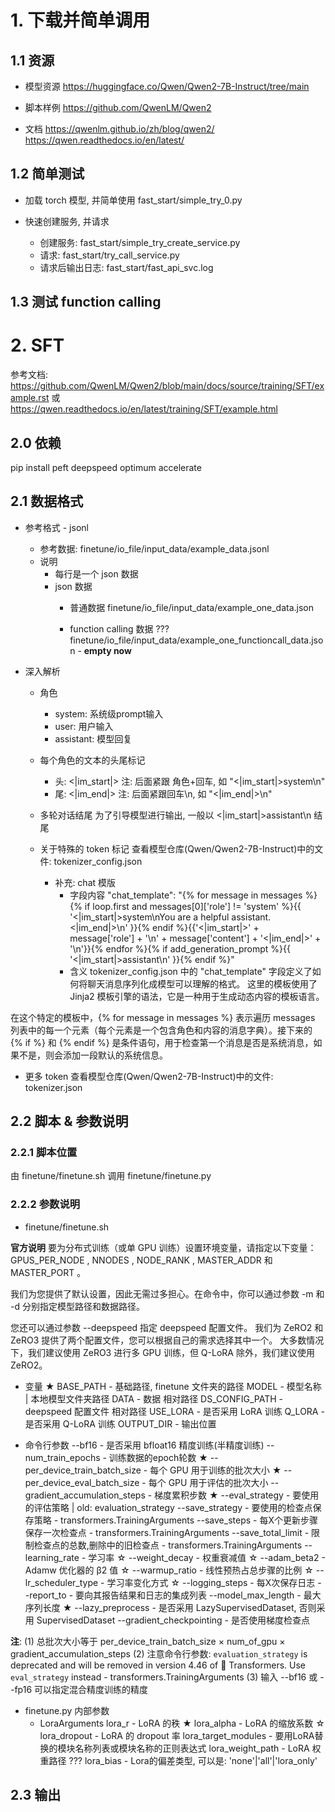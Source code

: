 # 1. 下载并简单调用
## 1.1 资源
- 模型资源
https://huggingface.co/Qwen/Qwen2-7B-Instruct/tree/main

- 脚本样例
https://github.com/QwenLM/Qwen2

- 文档
https://qwenlm.github.io/zh/blog/qwen2/
https://qwen.readthedocs.io/en/latest/

## 1.2 简单测试
- 加载 torch 模型, 并简单使用
fast_start/simple_try_0.py

- 快速创建服务, 并请求
  - 创建服务: fast_start/simple_try_create_service.py
  - 请求: fast_start/try_call_service.py
  - 请求后输出日志: fast_start/fast_api_svc.log

## 1.3 测试 function calling


# 2. SFT
参考文档: https://github.com/QwenLM/Qwen2/blob/main/docs/source/training/SFT/example.rst
    或 https://qwen.readthedocs.io/en/latest/training/SFT/example.html

## 2.0 依赖
pip install peft deepspeed optimum accelerate

## 2.1 数据格式
- 参考格式 - jsonl
  - 参考数据: finetune/io_file/input_data/example_data.jsonl
  - 说明
    - 每行是一个 json 数据
    - json 数据
      - 普通数据
finetune/io_file/input_data/example_one_data.json

      - function calling 数据 ???
finetune/io_file/input_data/example_one_functioncall_data.json - **empty now**

- 深入解析
  - 角色
    - system: 系统级prompt输入
    - user: 用户输入
    - assistant: 模型回复

  - 每个角色的文本的头尾标记
    - 头: <|im_start|>
注: 后面紧跟 角色+回车, 如 "<|im_start|>system\n"
    - 尾: <|im_end|>
注: 后面紧跟回车\n, 如 "<|im_end|>\n"
  - 多轮对话结尾
为了引导模型进行输出, 一般以 <|im_start|>assistant\n 结尾

  - 关于特殊的 token 标记
查看模型仓库(Qwen/Qwen2-7B-Instruct)中的文件: tokenizer_config.json
    - 补充: chat 模版
      - 字段内容
"chat_template": "{% for message in messages %}{% if loop.first and messages[0]['role'] != 'system' %}{{ '<|im_start|>system\nYou are a helpful assistant.<|im_end|>\n' }}{% endif %}{{'<|im_start|>' + message['role'] + '\n' + message['content'] + '<|im_end|>' + '\n'}}{% endfor %}{% if add_generation_prompt %}{{ '<|im_start|>assistant\n' }}{% endif %}"
      - 含义
tokenizer_config.json 中的 "chat_template" 字段定义了如何将聊天消息序列化成模型可以理解的格式。
这里的模板使用了 Jinja2 模板引擎的语法，它是一种用于生成动态内容的模板语言。

在这个特定的模板中，{% for message in messages %} 表示遍历 messages 列表中的每一个元素（每个元素是一个包含角色和内容的消息字典）。接下来的 {% if %} 和 {% endif %} 是条件语句，用于检查第一个消息是否是系统消息，如果不是，则会添加一段默认的系统信息。

  - 更多 token
查看模型仓库(Qwen/Qwen2-7B-Instruct)中的文件: tokenizer.json

## 2.2 脚本 & 参数说明
### 2.2.1 脚本位置
由 finetune/finetune.sh 调用 finetune/finetune.py

### 2.2.2 参数说明
- finetune/finetune.sh

**官方说明**
要为分布式训练（或单 GPU 训练）设置环境变量，请指定以下变量：GPUS_PER_NODE , NNODES , NODE_RANK , MASTER_ADDR 和 MASTER_PORT 。

我们为您提供了默认设置，因此无需过多担心。在命令中，你可以通过参数 -m 和 -d 分别指定模型路径和数据路径。

您还可以通过参数 --deepspeed 指定 deepspeed 配置文件。
我们为 ZeRO2 和 ZeRO3 提供了两个配置文件，您可以根据自己的需求选择其中一个。
大多数情况下，我们建议使用 ZeRO3 进行多 GPU 训练，但 Q-LoRA 除外，我们建议使用 ZeRO2。

  - 变量 ★
BASE_PATH - 基础路径, finetune 文件夹的路径
MODEL - 模型名称 | 本地模型文件夹路径
DATA - 数据 相对路径
DS_CONFIG_PATH - deepspeed 配置文件 相对路径
USE_LORA - 是否采用 LoRA 训练
Q_LORA - 是否采用 Q-LoRA 训练
OUTPUT_DIR - 输出位置

  - 命令行参数
--bf16 - 是否采用 bfloat16 精度训练(半精度训练)
--num_train_epochs - 训练数据的epoch轮数 ★
--per_device_train_batch_size - 每个 GPU 用于训练的批次大小 ★
--per_device_eval_batch_size - 每个 GPU 用于评估的批次大小
--gradient_accumulation_steps - 梯度累积步数 ★
--eval_strategy - 要使用的评估策略 | old: evaluation_strategy
--save_strategy - 要使用的检查点保存策略 - transformers.TrainingArguments
--save_steps - 每X个更新步骤保存一次检查点 - transformers.TrainingArguments
--save_total_limit - 限制检查点的总数,删除中的旧检查点 - transformers.TrainingArguments
--learning_rate - 学习率 ☆
--weight_decay - 权重衰减值 ☆
--adam_beta2 - Adamw 优化器的 β2 值 ☆
--warmup_ratio - 线性预热占总步骤的比例 ☆
--lr_scheduler_type - 学习率变化方式 ☆
--logging_steps - 每X次保存日志
--report_to - 要向其报告结果和日志的集成列表
--model_max_length - 最大序列长度 ★
--lazy_preprocess - 是否采用 LazySupervisedDataset, 否则采用 SupervisedDataset
--gradient_checkpointing - 是否使用梯度检查点

**注**: 
(1) 总批次大小等于 per_device_train_batch_size × num_of_gpu × gradient_accumulation_steps
(2) 注意命令行参数: `evaluation_strategy` is deprecated and will be removed in version 4.46 of 🤗 Transformers. Use `eval_strategy` instead - transformers.TrainingArguments
(3) 输入 --bf16 或 --fp16 可以指定混合精度训练的精度

  - finetune.py 内部参数
    - LoraArguments
lora_r - LoRA 的秩 ★
lora_alpha - LoRA 的缩放系数 ☆
lora_dropout - LoRA 的 dropout 率
lora_target_modules - 要用LoRA替换的模块名称列表或模块名称的正则表达式
lora_weight_path - LoRA 权重路径 ???
lora_bias - Lora的偏差类型, 可以是: 'none'|'all'|'lora_only'

## 2.3 输出
